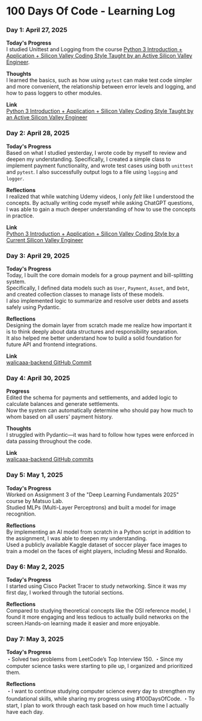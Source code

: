 # 100 Days Of Code - Learning Log

### Day 1: April 27, 2025

**Today's Progress**  
I studied Unittest and Logging from the course [Python 3 Introduction + Application + Silicon Valley Coding Style Taught by an Active Silicon Valley Engineer](https://www.udemy.com/course/python-beginner/).

**Thoughts**  
I learned the basics, such as how using `pytest` can make test code simpler and more convenient, the relationship between error levels and logging, and how to pass loggers to other modules.

**Link**  
[Python 3 Introduction + Application + Silicon Valley Coding Style Taught by an Active Silicon Valley Engineer](https://www.udemy.com/course/python-beginner/)


### Day 2: April 28, 2025

**Today's Progress**  
Based on what I studied yesterday, I wrote code by myself to review and deepen my understanding. Specifically, I created a simple class to implement payment functionality, and wrote test cases using both `unittest` and `pytest`. I also successfully output logs to a file using `logging` and `logger`.

**Reflections**  
I realized that while watching Udemy videos, I only *felt* like I understood the concepts. By actually writing code myself while asking ChatGPT questions, I was able to gain a much deeper understanding of how to use the concepts in practice.

**Link**  
[Python 3 Introduction + Application + Silicon Valley Coding Style by a Current Silicon Valley Engineer](https://www.udemy.com/course/python-beginner/)


### Day 3: April 29, 2025

**Today's Progress**  
Today, I built the core domain models for a group payment and bill-splitting system.  
Specifically, I defined data models such as `User`, `Payment`, `Asset`, and `Debt`, and created collection classes to manage lists of these models.  
I also implemented logic to summarize and resolve user debts and assets safely using Pydantic.

**Reflections**  
Designing the domain layer from scratch made me realize how important it is to think deeply about data structures and responsibility separation.  
It also helped me better understand how to build a solid foundation for future API and frontend integrations.

**Link**  
[walicaaa-backend GitHub Commit](https://github.com/takuto-san/walicaaa-backend/commit/89feb00b888489350b104c6af4e7a2ecbd903a4d)


### Day 4: April 30, 2025

**Progress**  
Edited the schema for payments and settlements, and added logic to calculate balances and generate settlements.  
Now the system can automatically determine who should pay how much to whom based on all users' payment history.

**Thoughts**  
I struggled with Pydantic—it was hard to follow how types were enforced in data passing throughout the code.

**Link**  
[walicaaa-backend GitHub commits](https://github.com/takuto-san/walicaaa-backend/commits/main/?since=2025-05-01&until=2025-05-01)


### Day 5: May 1, 2025

**Today's Progress**  
Worked on Assignment 3 of the "Deep Learning Fundamentals 2025" course by Matsuo Lab.  
Studied MLPs (Multi-Layer Perceptrons) and built a model for image recognition.

**Reflections**  
By implementing an AI model from scratch in a Python script in addition to the assignment, I was able to deepen my understanding.  
Used a publicly available Kaggle dataset of soccer player face images to train a model on the faces of eight players, including Messi and Ronaldo.


### Day 6: May 2, 2025

**Today's Progress**  
I started using Cisco Packet Tracer to study networking.
Since it was my first day, I worked through the tutorial sections.

**Reflections**  
Compared to studying theoretical concepts like the OSI reference model, I found it more engaging and less tedious to actually build networks on the screen.Hands-on learning made it easier and more enjoyable.


### Day 7: May 3, 2025

**Today's Progress**  
・Solved two problems from LeetCode’s Top Interview 150.
・Since my computer science tasks were starting to pile up, I organized and prioritized them.

**Reflections**  
・I want to continue studying computer science every day to strengthen my foundational skills, while sharing my progress using #100DaysOfCode.
・To start, I plan to work through each task based on how much time I actually have each day.